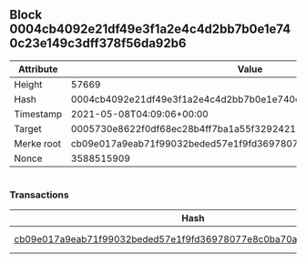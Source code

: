 ## Block 0004cb4092e21df49e3f1a2e4c4d2bb7b0e1e740c23e149c3dff378f56da92b6

Attribute | Value
--- | ---
Height | 57669
Hash | 0004cb4092e21df49e3f1a2e4c4d2bb7b0e1e740c23e149c3dff378f56da92b6
Timestamp | 2021-05-08T04:09:06+00:00
Target | 0005730e8622f0df68ec28b4ff7ba1a55f32924210011fd7bf11b91482ad778c
Merke root | cb09e017a9eab71f99032beded57e1f9fd36978077e8c0ba70a1dc048009d38e
Nonce | 3588515909

```

```

### Transactions

Hash | Amount
--- | ---
[cb09e017a9eab71f99032beded57e1f9fd36978077e8c0ba70a1dc048009d38e](cb09e017a9eab71f99032beded57e1f9fd36978077e8c0ba70a1dc048009d38e.md) | 10.00000000 SKEPTI 
